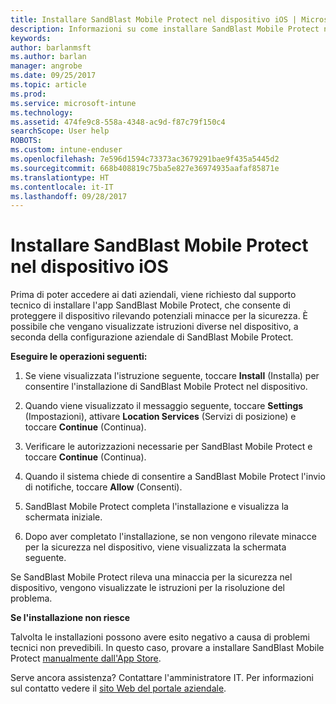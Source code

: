 ```yaml
---
title: Installare SandBlast Mobile Protect nel dispositivo iOS | Microsoft Docs
description: Informazioni su come installare SandBlast Mobile Protect nel dispositivo iOS.
keywords: 
author: barlanmsft
ms.author: barlan
manager: angrobe
ms.date: 09/25/2017
ms.topic: article
ms.prod: 
ms.service: microsoft-intune
ms.technology: 
ms.assetid: 474fe9c8-558a-4348-ac9d-f87c79f150c4
searchScope: User help
ROBOTS: 
ms.custom: intune-enduser
ms.openlocfilehash: 7e596d1594c73373ac3679291bae9f435a5445d2
ms.sourcegitcommit: 668b408819c75ba5e827e36974935aafaf85871e
ms.translationtype: HT
ms.contentlocale: it-IT
ms.lasthandoff: 09/28/2017
---
```

# <a name="you-need-to-install-sandblast-mobile-protect-on-your-ios-device"></a>Installare SandBlast Mobile Protect nel dispositivo iOS

Prima di poter accedere ai dati aziendali, viene richiesto dal supporto tecnico di installare l'app SandBlast Mobile Protect, che consente di proteggere il dispositivo rilevando potenziali minacce per la sicurezza. È possibile che vengano visualizzate istruzioni diverse nel dispositivo, a seconda della configurazione aziendale di SandBlast Mobile Protect.

**Eseguire le operazioni seguenti:**

1.  Se viene visualizzata l'istruzione seguente, toccare **Install** (Installa) per consentire l'installazione di SandBlast Mobile Protect nel dispositivo.

2. Quando viene visualizzato il messaggio seguente, toccare **Settings** (Impostazioni), attivare **Location Services** (Servizi di posizione) e toccare **Continue** (Continua).

3. Verificare le autorizzazioni necessarie per SandBlast Mobile Protect e toccare **Continue** (Continua).

4. Quando il sistema chiede di consentire a SandBlast Mobile Protect l'invio di notifiche, toccare **Allow** (Consenti).

5. SandBlast Mobile Protect completa l'installazione e visualizza la schermata iniziale.

6. Dopo aver completato l'installazione, se non vengono rilevate minacce per la sicurezza nel dispositivo, viene visualizzata la schermata seguente.

Se SandBlast Mobile Protect rileva una minaccia per la sicurezza nel dispositivo, vengono visualizzate le istruzioni per la risoluzione del problema.

**Se l'installazione non riesce**

Talvolta le installazioni possono avere esito negativo a causa di problemi tecnici non prevedibili. In questo caso, provare a installare SandBlast Mobile Protect [manualmente dall'App Store](https://itunes.apple.com/app/sandblast-mobile-protect/id1006390797).

Serve ancora assistenza? Contattare l'amministratore IT. Per informazioni sul contatto vedere il [sito Web del portale aziendale](https://portal.manage.microsoft.com).
